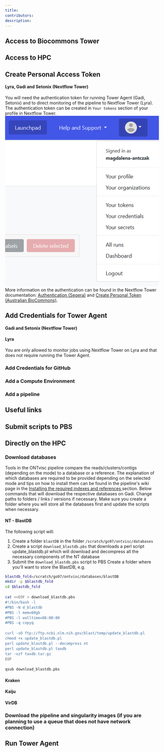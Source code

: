 ```yaml
---
title:
contributors:
description:
---
```

## Access to Biocommons Tower
## Access to HPC

## Create Personal Access Token
#### Lyra, Gadi and Setonix (Nextflow Tower)
You will need the authentication token for running Tower Agent (Gadi, Setonix) and to direct monitoring of the pipeline to Nextflow Tower (Lyra). The authentication token can be created in `Your tokens` section of your profile in Nextflow Tower.<br> 
![Token](./images/token.png)
  <br>
More information on the authentication can be found in the Nextflow Tower documentation: [Authentication (Seqera)](https://help.tower.nf/23.2/api/overview/#authentication) and [Create Personal Token (Australian BioCommons)](https://australianbiocommons.github.io/tower/user-guide/create_personal_token).

## Add Credentials for Tower Agent
#### Gadi and Setonix (Nextflow Tower)
#### Lyra
You are only allowed to monitor jobs using Nextflow Tower on Lyra and that does not require running the Tower Agent.



### Add Credentials for GitHub
### Add a Compute Environment
### Add a pipeline



## Useful links
## Submit scripts to PBS

## Directly on the HPC
### Download databases
Tools in the ONTvisc pipeline compare the reads/clusters/contigs (depending on the mode) to a database or a reference. The explanation of which databases are required to be provided depending on the selected mode and tips on how to install them can be found in the pipeline's wiki page in the <a href="https://github.com/maelyg/ontvisc/wiki/Installation#installing-the-required-indexes-and-references"> Installing the required indexes and references </a> section. Below commands that will download the respective databases on Gadi. Change paths to folders / links / versions if necessary. Make sure you create a folder where you will store all the databases first and update the scripts when necessary.
#### NT - BlastDB
The following script will:
1) Create a folder ```blastDB``` in the folder ```/scratch/go97/ontvisc/databases```
2) Create a script ```download_blastdb.pbs``` that downloads a perl script update_blastdb.pl which will download and decompress all the necessary components of the NT database
3) Submit the ```download_blastdb.pbs``` script to PBS
Create a folder where you'll want to store the BlastDB, e.g.
```bash
blastdb_fold=/scratch/go97/ontvisc/databases/blastDB
mkdir -p $blastdb_fold
cd $blastdb_fold

cat <<EOF > download_blastdb.pbs
#!/bin/bash -l
#PBS -N d_blastdb
#PBS -l mem=60gb
#PBS -l walltime=08:00:00
#PBS -q copyq

curl -sO ftp://ftp.ncbi.nlm.nih.gov/blast/temp/update_blastdb.pl
chmod +x update_blastdb.pl
perl update_blastdb.pl --decompress nt
perl update_blastdb.pl taxdb
tar -xzf taxdb.tar.gz
EOF

qsub download_blastdb.pbs
```
#### Kraken
#### Kaiju
#### VirDB
### Download the pipeline and singularity images (if you are planning to use a queue that does not have network connection)

## Run Tower Agent

